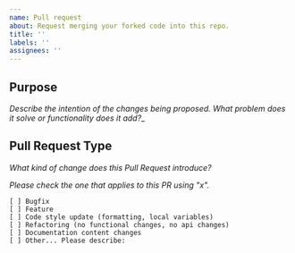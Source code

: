 ```yaml
---
name: Pull request
about: Request merging your forked code into this repo.
title: ''
labels: ''
assignees: ''
---
```


## Purpose

_Describe the intention of the changes being proposed. What problem does it solve or functionality does it add?__

## Pull Request Type

_What kind of change does this Pull Request introduce?_

_Please check the one that applies to this PR using "x"._

```
[ ] Bugfix
[ ] Feature
[ ] Code style update (formatting, local variables)
[ ] Refactoring (no functional changes, no api changes)
[ ] Documentation content changes
[ ] Other... Please describe:
```